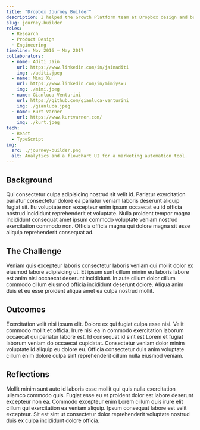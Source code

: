 ```yaml
---
title: "Dropbox Journey Builder"
description: I helped the Growth Platform team at Dropbox design and build a better in-house solution for marketing automation, unifying notifications across multiple channels under a configurable flowchart tool.
slug: journey-builder
roles: 
  - Research
  - Product Design
  - Engineering
timeline: Nov 2016 – May 2017
collaborators:
  - name: Aditi Jain
    url: https://www.linkedin.com/in/jainaditi
    img: ./aditi.jpeg
  - name: Mimi Xu
    url: https://www.linkedin.com/in/mimiysxu
    img: ./mimi.jpeg
  - name: Gianluca Venturini
    url: https://github.com/gianluca-venturini
    img: ./gianluca.jpeg
  - name: Kurt Varner
    url: https://www.kurtvarner.com/
    img: ./kurt.jpeg
tech:
  - React
  - TypeScript
img:
  src: ./journey-builder.png
  alt: Analytics and a flowchart UI for a marketing automation tool.
---
```


## Background

Qui consectetur culpa adipisicing nostrud sit velit id. Pariatur exercitation pariatur consectetur dolore ea pariatur veniam laboris deserunt aliquip fugiat sit. Eu voluptate non excepteur enim ipsum occaecat eu id officia nostrud incididunt reprehenderit et voluptate. Nulla proident tempor magna incididunt consequat amet ipsum commodo voluptate veniam nostrud exercitation commodo non. Officia officia magna qui dolore magna sit esse aliquip reprehenderit consequat ad.

## The Challenge

Veniam quis excepteur laboris consectetur laboris veniam qui mollit dolor ex eiusmod labore adipisicing ut. Et ipsum sunt cillum minim eu laboris labore est anim nisi occaecat deserunt incididunt. In aute cillum dolor cillum commodo cillum eiusmod officia incididunt deserunt dolore. Aliqua anim duis et eu esse proident aliqua amet ea culpa nostrud mollit.

## Outcomes

Exercitation velit nisi ipsum elit. Dolore ex qui fugiat culpa esse nisi. Velit commodo mollit et officia. Irure nisi ea in commodo exercitation laborum occaecat qui pariatur labore est. Id consequat id sint est Lorem et fugiat laborum veniam do occaecat cupidatat. Consectetur veniam dolor minim voluptate id aliquip eu dolore eu. Officia consectetur duis anim voluptate cillum enim dolore culpa sint reprehenderit cillum nulla eiusmod veniam.

## Reflections

Mollit minim sunt aute id laboris esse mollit qui quis nulla exercitation ullamco commodo quis. Fugiat esse eu et proident dolor est labore deserunt excepteur non ea. Commodo excepteur enim Lorem cillum quis irure elit cillum qui exercitation ea veniam aliquip. Ipsum consequat labore est velit excepteur. Sit est sint ut consectetur dolor reprehenderit voluptate nostrud duis ex culpa incididunt dolore officia.
